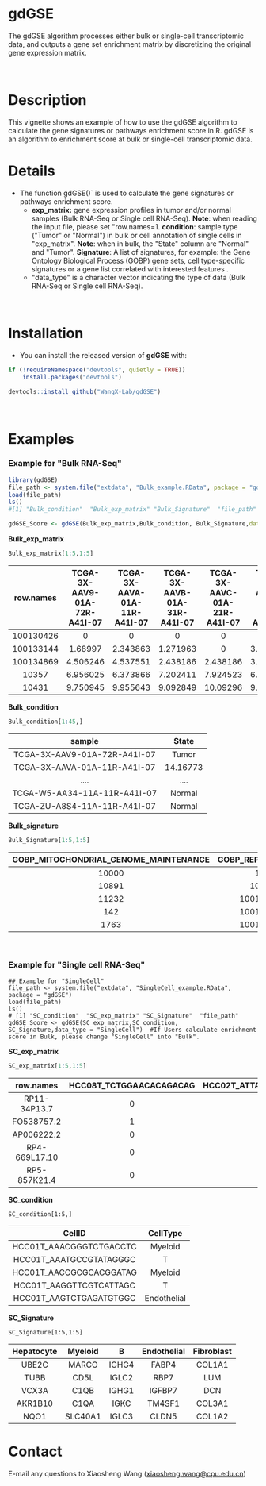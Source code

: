# gdGSE

The gdGSE algorithm processes either bulk or single-cell transcriptomic data, and outputs a gene set enrichment matrix by discretizing the original gene expression matrix. 

&nbsp;

# Description

This vignette shows an example of how to use the gdGSE algorithm to calculate the gene signatures or pathways enrichment score in R. gdGSE is an algorithm to enrichment score at bulk or single-cell transcriptomic data. 



# Details

+ The function gdGSE()` is used to calculate the gene signatures or pathways enrichment score.
  + **exp_matrix:** gene expression profiles in tumor and/or normal samples (Bulk RNA-Seq or Single cell  RNA-Seq). **Note**: when reading the input file, please set "row.names=1. **condition**: sample type ("Tumor" or "Normal") in bulk or cell annotation of single cells in "exp_matrix". **Note**: when in bulk, the "State" column are "Normal" and "Tumor". **Signature**: A list  of signatures, for example: the Gene Ontology Biological Process (GOBP) gene sets, cell type-specific signatures or a gene list correlated with interested features .
  + "data_type" is a character vector indicating the type of data (Bulk RNA-Seq or Single cell  RNA-Seq). 

&nbsp;&nbsp;

# Installation

- You can install the released version of **gdGSE** with:
  &nbsp;

```R
if (!requireNamespace("devtools", quietly = TRUE))
    install.packages("devtools")

devtools::install_github("WangX-Lab/gdGSE")
```

&nbsp;
&nbsp;

# Examples

### **Example for "Bulk RNA-Seq"**

```R
library(gdGSE)
file_path <- system.file("extdata", "Bulk_example.RData", package = "gdGSE")
load(file_path)
ls()
#[1] "Bulk_condition"  "Bulk_exp_matrix" "Bulk_Signature"  "file_path" 

gdGSE_Score <- gdGSE(Bulk_exp_matrix,Bulk_condition, Bulk_Signature,data_type = "Bulk") #If Users calculate enrichment score in single cell, please change "Bulk" into "SingleCell".
```

**Bulk_exp_matrix**

```R
Bulk_exp_matrix[1:5,1:5]
```

| row.names | TCGA-3X-AAV9-01A-72R-A41I-07 | TCGA-3X-AAVA-01A-11R-A41I-07 | TCGA-3X-AAVB-01A-31R-A41I-07 | TCGA-3X-AAVC-01A-21R-A41I-07 | TCGA-3X-AAVE-01A-11R-A41I-07 |
| :-------: | :--------------------------: | :--------------------------: | :--------------------------: | :--------------------------: | :--------------------------: |
| 100130426 |              0               |              0               |              0               |              0               |              0               |
| 100133144 |           1.68997            |           2.343863           |           1.271963           |              0               |           3.066434           |
| 100134869 |           4.506246           |           4.537551           |           2.438186           |           2.438186           |           3.105058           |
|   10357   |           6.956025           |           6.373866           |           7.202411           |           7.924523           |           6.919972           |
|   10431   |           9.750945           |           9.955643           |           9.092849           |           10.09296           |           9.827594           |

**Bulk_condition**

```R
Bulk_condition[1:45,]
```

|            sample            |  State   |
| :--------------------------: | :------: |
| TCGA-3X-AAV9-01A-72R-A41I-07 |  Tumor   |
| TCGA-3X-AAVA-01A-11R-A41I-07 | 14.16773 |
|             ....             |   ....   |
| TCGA-W5-AA34-11A-11R-A41I-07 |  Normal  |
| TCGA-ZU-A8S4-11A-11R-A41I-07 |  Normal  |

**Bulk_signature**

```R
Bulk_Signature[1:5,1:5]
```

| GOBP_MITOCHONDRIAL_GENOME_MAINTENANCE | GOBP_REPRODUCTION | GOBP_SINGLE_STRAND_BREAK_REPAIR | GOBP_REGULATION_OF_DNA_RECOMBINATION | GOBP_REGULATION_OF_MITOTIC_RECOMBINATION |
| :-----------------------------------: | :---------------: | :-----------------------------: | :----------------------------------: | :--------------------------------------: |
|                 10000                 |        100        |            100133315            |                10039                 |                  10111                   |
|                 10891                 |       10007       |              1161               |                10097                 |                  126549                  |
|                 11232                 |     100125288     |               142               |                10111                 |                  201516                  |
|                  142                  |     100130958     |             200558              |                10189                 |                   2068                   |
|                 1763                  |     100130988     |              2074               |                10459                 |                   4292                   |

&nbsp;

### **Example for "Single cell RNA-Seq"**

```
## Example for "SingleCell"
file_path <- system.file("extdata", "SingleCell_example.RData", package = "gdGSE")
load(file_path)
ls()
# [1] "SC_condition"  "SC_exp_matrix" "SC_Signature"  "file_path" 
gdGSE_Score <- gdGSE(SC_exp_matrix,SC_condition, SC_Signature,data_type = "SingleCell")  #If Users calculate enrichment score in Bulk, please change "SingleCell" into "Bulk".
```

**SC_exp_matrix**

```R
SC_exp_matrix[1:5,1:5]
```

|   row.names   | HCC08T_TCTGGAACACAGACAG | HCC02T_ATTACTCAGCGCCTTG | HCC08T_CCACGGAGTGTGCGTC | HCC07T_AGTTGGTCACAAGTAA | HCC06T_CACAGGCTCTTTAGTC |
| :-----------: | :---------------------: | :---------------------: | :---------------------: | :---------------------: | :---------------------: |
| RP11-34P13.7  |            0            |            0            |            0            |            0            |            0            |
|  FO538757.2   |            1            |            1            |            0            |            0            |            0            |
|  AP006222.2   |            0            |            0            |            1            |            0            |            0            |
| RP4-669L17.10 |            0            |            0            |            0            |            0            |            0            |
| RP5-857K21.4  |            0            |            0            |            0            |            0            |            0            |

**SC_condition**

```
SC_condition[1:5,]
```

|         CellID          |  CellType   |
| :---------------------: | :---------: |
| HCC01T_AAACGGGTCTGACCTC |   Myeloid   |
| HCC01T_AAATGCCGTATAGGGC |      T      |
| HCC01T_AACCGCGCACGGATAG |   Myeloid   |
| HCC01T_AAGGTTCGTCATTAGC |      T      |
| HCC01T_AAGTCTGAGATGTGGC | Endothelial |

**SC_Signature**

```
SC_Signature[1:5,1:5]
```

| Hepatocyte | Myeloid |   B   | Endothelial | Fibroblast |
| :--------: | :-----: | :---: | :---------: | :--------: |
|   UBE2C    |  MARCO  | IGHG4 |    FABP4    |   COL1A1   |
|    TUBB    |  CD5L   | IGLC2 |    RBP7     |    LUM     |
|   VCX3A    |  C1QB   | IGHG1 |   IGFBP7    |    DCN     |
|  AKR1B10   |  C1QA   | IGKC  |   TM4SF1    |   COL3A1   |
|    NQO1    | SLC40A1 | IGLC3 |    CLDN5    |   COL1A2   |

# Contact

E-mail any questions to Xiaosheng Wang (xiaosheng.wang@cpu.edu.cn)
